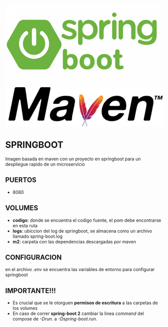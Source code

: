 ![alt text](springboot.png)
![alt text](maven.png)

# SPRINGBOOT

Imagen basada en maven con un proyecto en springboot para un despliegue rapido de un microservicio 


## PUERTOS
	
*   8080


## VOLUMES

*  **codigo**: donde se encuentra el codigo fuente, el pom debe encontrarse en esta ruta
*	**logs**: ubiccion del log de springboot, se almacena como un archivo llamado spring-boot.log
*	**m2**: carpeta con las dependencias descargadas por maven


## CONFIGURACION
en el archivo *.env* se encuentra las variables de entorno para configurar springboot


## IMPORTANTE!!!

* Es crucial que se le otorguen **permisos de escritura** a las carpetas de los volumes	
* En caso de correr **spring-boot 2** cambiar la linea *command* del compose de *-Drun.* a *-Dspring-boot.run.*
